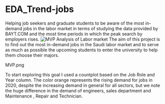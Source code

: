 # EDA_Trend-jobs
Helping job seekers and graduate students to be aware of the most in-demand jobs in the labor market in terms of studying the data provided by BAYT.COM and the most time periods in which the peak search by employers rises.
![MVP](https://user-images.githubusercontent.com/93130692/142253020-ecd4a70b-2741-4239-a61c-ed2c63ebd1d0.png)
Analysis of Labor market
The aim of this project is to find out the most in-demand jobs in the Saudi labor market and to serve as much as possible the upcoming students to enter the university to help them choose their majors.

MVP.png

To start exploring this goal I used a countplot based on the Job Role and Year column. The color orange represents the rising demand for jobs in 2020, despite the increasing demand in general for all sectors, but we note the huge difference in the demand of engineers, sales department and Maintenance , Repair and Technician.

